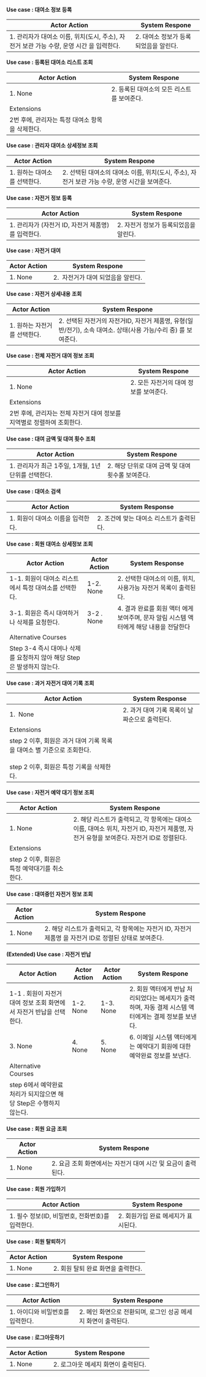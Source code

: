 **Use case :  대여소 정보 등록**

| Actor Action                                            | System Respone         |
| ------------------------------------------------------- | ---------------------- |
| 1. 관리자가 대여소 이름, 위치(도시, 주소), 자전거 보관 가능 수량, 운영 시간 을 입력한다. | 2. 대여소 정보가 등록되었음을 알린다. |

**Use case :  등록된 대여소 리스트 조회**

| Actor Action                 | System Respone            |
| ---------------------------- | ------------------------- |
| 1. None                      | 2. 등록된 대여소의 모든 리스트를 보여준다. |
| Extensions                   |                           |
| 2번 후에, 관리자는 특정 대여소 항목을 삭제한다. |                           |

**Use case :  관리자 대여소 상세정보 조회**

| Actor Action       | System Respone                                             |
| ------------------ | ---------------------------------------------------------- |
| 1.  원하는 대여소를 선택한다. | 2. 선택된 대여소의 대여소 이름, 위치(도시, 주소), 자전거 보관 가능 수량, 운영 시간을 보여준다. |

**Use case : 자전거 정보 등록**

| Actor Action                     | System Respone         |
| -------------------------------- | ---------------------- |
| 1. 관리자가 (자전거 ID, 자전거 제품명)를 입력한다. | 2. 자전거 정보가 등록되었음을 알린다. |

**Use case : 자전거 대여**

| Actor Action | System Respone        |
| ------------ | --------------------- |
| 1. None      | 2.  자전거가 대여 되었음을 알린다. |

**Use case : 자전거 상세내용 조회**

| Actor Action      | System Respone                                                         |
| ----------------- | ---------------------------------------------------------------------- |
| 1. 원하는 자전거를 선택한다. | 2.  선택된 자전거의 자전거ID, 자전거 제품명, 유형(일반/전기), 소속 대여소. 상태(사용 가능/수리 중) 를 보여준다. |

**Use case : 전체 자전거 대여 정보 조회**

| Actor Action                              | System Respone          |
| ----------------------------------------- | ----------------------- |
| 1. None                                   | 2. 모든 자전거의 대여 정보를 보여준다. |
| Extensions                                |                         |
| 2번 후에, 관리자는 전체 자전거 대여 정보를 지역별로 정렬하여 조회한다. |                         |

**Use case : 대여 금액 및 대여 횟수 조회**

| Actor Action                      | System Respone                 |
| --------------------------------- | ------------------------------ |
| 1. 관리자가 최근 1주일, 1개월, 1년 단위를 선택한다. | 2. 해당 단위로 대여 금액 및 대여 횟수롤 보여준다. |

**Use case : 대여소 검색**

| Actor Action         | System Response          |
| -------------------- | ------------------------ |
| 1. 회원이 대여소 이름을 입력한다. | 2. 조건에 맞는 대여소 리스트가 출력된다. |

**Use case : 회원 대여소 상세정보 조회**

| Actor Action                                   | Actor Action | System Response                                     |
| ---------------------------------------------- | ------------ | --------------------------------------------------- |
| 1-1. 회원이 대여소 리스트에서 특정 대여소를 선택한다.               | 1-2. None    | 2. 선택한 대여소의 이름, 위치, 사용가능 자전거 목록이 출력된다.              |
| 3-1. 회원은 즉시 대여하거나 삭제를 요청한다.                    | 3-2 . None   | 4. 결과 완료를 회원 액터 에게 보여주며, 문자 알림 시스템 액터에게 해당 내용을 전달한다 |
| Alternative Courses                            |              |                                                     |
| Step 3-4 즉시 대여나 삭제를 요청하지 않아 해당 Step은 발생하지 않는다. |              |                                                     |

**Use case : 과거 자전거 대여 기록 조회**

| Actor Action                                                                    | System Response             |
| ------------------------------------------------------------------------------- | --------------------------- |
| 1.  None                                                                        | 2. 과거 대여 기록 목록이 날짜순으로 출력된다. |
| Extensions                                                                      |                             |
| step 2 이후, 회원은 과거 대여 기록 목록을 대여소 별 기준으로 조회한다.<br><br>step 2 이후, 회원은 특정 기록을 삭제한다. |                             |

**Use case : 자전거 예약 대기 정보 조회**

| Actor Action                  | System Respone                                                                       |
| ----------------------------- | ------------------------------------------------------------------------------------ |
| 1. None                       | 2. 해당 리스트가 출력되고, 각 항목에는 대여소 이름, 대여소 위치, 자전거 ID, 자전거 제품명, 자전거 유형을 보여준다. 자전거 ID로 정렬된다. |
| Extensions                    |                                                                                      |
| step 2 이후, 회원은 특정 예약대기를 취소한다. |                                                                                      |

**Use case : 대여중인 자전거 정보 조회**

| Actor Action | System Respone                                                   |
| ------------ | ---------------------------------------------------------------- |
| 1. None      | 2. 해당 리스트가 출력되고, 각 항목에는 자전거 ID, 자전거 제품명 을  자전거 ID로 정렬된 상태로 보여준다. |

**(Extended) Use case : 자전거 반납**

| Actor Action                               | Actor Action | Actor Action | System Respone                                              |
| ------------------------------------------ | ------------ | ------------ | ----------------------------------------------------------- |
| 1-1 . 회원이 자전거 대여 정보 조회 화면에서 자전거 반납을 선택한다.  | 1-2. None    | 1-3. None    | 2. 회원 액터에게 반납 처리되었다는 메세지가 출력하며, 자동 결제 시스템 액터에게는 결제 정보를 보낸다. |
| 3. None                                    | 4. None      | 5. None      | 6. 이메일 시스템 액터에게는 예약대기 회원에 대한 예약완료 정보를  보낸다.                 |
| Alternative Courses                        |              |              |                                                             |
| step 6에서 예약완료 처리가 되지않으면 해당 Step은 수행하지 않는다. |              |              |                                                             |

**Use case : 회원 요금 조회**

| Actor Action | System Respone                       |
| ------------ | ------------------------------------ |
| 1. None      | 2. 요금 조회 화면에서는 자전거 대여 시간 및 요금이 출력된다. |

**Use case : 회원 가입하기**

| Actor Action                    | System Respone        |
| ------------------------------- | --------------------- |
| 1. 필수 정보(ID, 비밀번호, 전화번호)를 입력한다. | 2. 회원가입 완료 메세지가 표시된다. |

**Use case : 회원 탈퇴하기**

| Actor Action | System Respone        |
| ------------ | --------------------- |
| 1. None      | 2. 회원 탈퇴 완료 화면을 출력한다. |

**Use case : 로그인하기**

| Actor Action        | System Respone                        |
| ------------------- | ------------------------------------- |
| 1. 아이디와 비밀번호를 입력한다. | 2. 메인 화면으로 전환되며, 로그인 성공 메세지 화면이 출력된다. |

**Use case : 로그아웃하기**

| Actor Action | System Respone        |
| ------------ | --------------------- |
| 1. None      | 2. 로그아웃 메세지 화면이 출력된다. |
